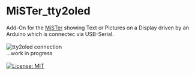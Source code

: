 # MiSTer_tty2oled
Add-On for the [MiSTer](https://github.com/MiSTer-devel) showing Text or Pictures on a Display driven by an Arduino which is connectec via USB-Serial.<br/>
<br/>
![tty2oled connection](https://github.com/venice1200/MiSTer_tty2oled/blob/main/Pictures/OLED_Connection.jpg?raw=true)
<br/>
...work in progress<br/>
<br/>
[![License: MIT](https://img.shields.io/badge/License-MIT-yellow.svg)](https://opensource.org/licenses/MIT)
